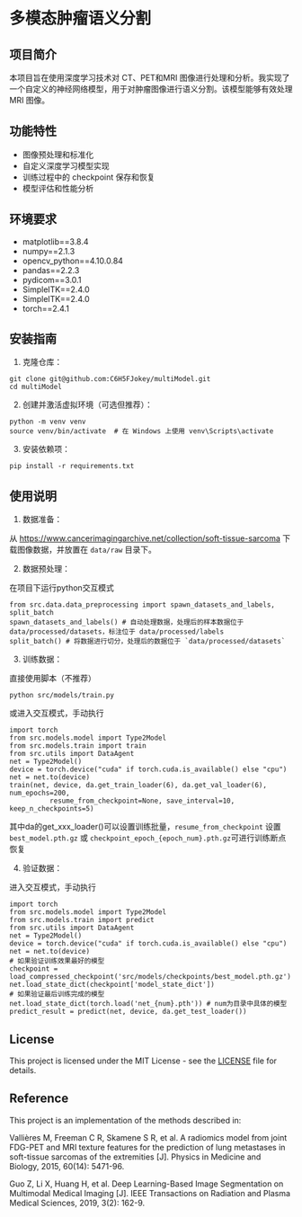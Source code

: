 # 多模态肿瘤语义分割

## 项目简介

本项目旨在使用深度学习技术对 CT、PET和MRI 图像进行处理和分析。我实现了一个自定义的神经网络模型，用于对肿瘤图像进行语义分割。该模型能够有效处理 MRI 图像。

## 功能特性

- 图像预处理和标准化
- 自定义深度学习模型实现
- 训练过程中的 checkpoint 保存和恢复
- 模型评估和性能分析

## 环境要求

- matplotlib==3.8.4
- numpy==2.1.3
- opencv_python==4.10.0.84
- pandas==2.2.3
- pydicom==3.0.1
- SimpleITK==2.4.0
- SimpleITK==2.4.0
- torch==2.4.1

## 安装指南

1. 克隆仓库：

```
git clone git@github.com:C6H5FJokey/multiModel.git
cd multiModel
```

2. 创建并激活虚拟环境（可选但推荐）：

```
python -m venv venv
source venv/bin/activate  # 在 Windows 上使用 venv\Scripts\activate
```

3. 安装依赖项：

```
pip install -r requirements.txt
```


## 使用说明

1. 数据准备：

从 https://www.cancerimagingarchive.net/collection/soft-tissue-sarcoma 下载图像数据，并放置在 `data/raw` 目录下。

2. 数据预处理：

在项目下运行python交互模式
```
from src.data.data_preprocessing import spawn_datasets_and_labels, split_batch
spawn_datasets_and_labels() # 自动处理数据，处理后的样本数据位于 data/processed/datasets，标注位于 data/processed/labels
split_batch() # 将数据进行切分，处理后的数据位于 `data/processed/datasets`
```

3. 训练数据：

直接使用脚本（不推荐）
```
python src/models/train.py
```
或进入交互模式，手动执行
```
import torch
from src.models.model import Type2Model
from src.models.train import train
from src.utils import DataAgent
net = Type2Model()
device = torch.device("cuda" if torch.cuda.is_available() else "cpu")
net = net.to(device)
train(net, device, da.get_train_loader(6), da.get_val_loader(6), num_epochs=200, 
          resume_from_checkpoint=None, save_interval=10, keep_n_checkpoints=5)
```
其中da的get_xxx_loader()可以设置训练批量，`resume_from_checkpoint` 设置 `best_model.pth.gz` 或 `checkpoint_epoch_{epoch_num}.pth.gz`可进行训练断点恢复

4. 验证数据：

进入交互模式，手动执行
```
import torch
from src.models.model import Type2Model
from src.models.train import predict
from src.utils import DataAgent
net = Type2Model()
device = torch.device("cuda" if torch.cuda.is_available() else "cpu")
net = net.to(device)
# 如果验证训练效果最好的模型
checkpoint = load_compressed_checkpoint('src/models/checkpoints/best_model.pth.gz')
net.load_state_dict(checkpoint['model_state_dict'])
# 如果验证最后训练完成的模型
net.load_state_dict(torch.load('net_{num}.pth')) # num为目录中具体的模型
predict_result = predict(net, device, da.get_test_loader())
```

## License

This project is licensed under the MIT License - see the [LICENSE](LICENSE) file for details.


## Reference

This project is an implementation of the methods described in:

Vallières M, Freeman C R, Skamene S R, et al. A radiomics model from joint FDG-PET and MRI texture features for the prediction of lung metastases in soft-tissue sarcomas of the extremities [J]. Physics in Medicine and Biology, 2015, 60(14): 5471-96.

Guo Z, Li X, Huang H, et al. Deep Learning-Based Image Segmentation on Multimodal Medical Imaging [J]. IEEE Transactions on Radiation and Plasma Medical Sciences, 2019, 3(2): 162-9.
